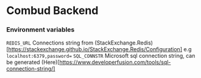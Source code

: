 # Combud Backend

### Environment variables
`REDIS_URL` Connections string from (StackExchange.Redis)[https://stackexchange.github.io/StackExchange.Redis/Configuration] e.g `localhost:6379,password=`
`SQL_CONNSTR` Microsoft sql connection string, can be generated (Here)[https://www.developerfusion.com/tools/sql-connection-string/]